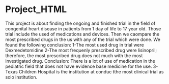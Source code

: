 # Project_HTML
This project is about finding the ongoing and finished trial in the field of congenital heart disease in patients from 1 day of life to 17 year old. Those trial include the used of medications and devices. Then we caompare the most prescribed drugs in the us with any of the trial which were done.
We found the following conclusion:
1-The most used drug in trial were Dexmedetomidine
2-The most frequenly prescribed drug were lisinopril; therefore, the most prescribed drug does not much with the most investigated drug.
Conclusion: There is a lot of use of medication in the pediatric field that does not have evidence base medicine for the use.
3-Texas Children Hospital is the institution at conduc tthe most clinical trial as solo institution.